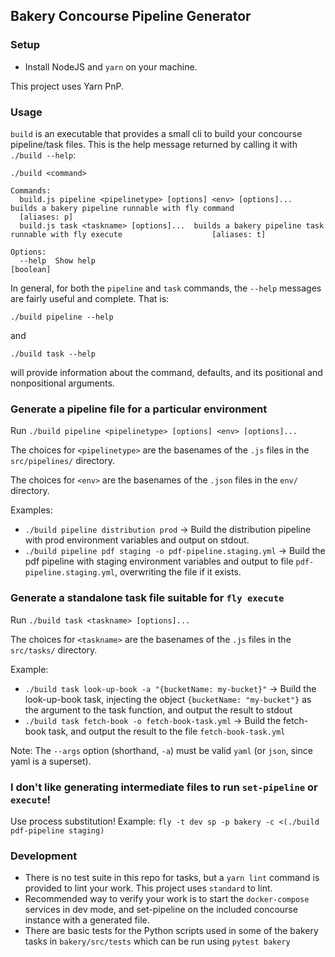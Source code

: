 ## Bakery Concourse Pipeline Generator

### Setup
- Install NodeJS and `yarn` on your machine.

This project uses Yarn PnP.

### Usage
`build` is an executable that provides a small cli to build your concourse pipeline/task files. This is the help message returned by calling it with `./build --help`:
```
./build <command>

Commands:
  build.js pipeline <pipelinetype> [options] <env> [options]...  builds a bakery pipeline runnable with fly command
  [aliases: p]
  build.js task <taskname> [options]...  builds a bakery pipeline task runnable with fly execute                    [aliases: t]

Options:
  --help  Show help                                                                                  [boolean]
```

In general, for both the `pipeline` and `task` commands, the `--help` messages are fairly useful and complete. That is:

`./build pipeline --help`

and

`./build task --help`

will provide information about the command, defaults, and its positional and nonpositional arguments.

### Generate a pipeline file for a particular environment
Run `./build pipeline <pipelinetype> [options] <env> [options]...`

The choices for `<pipelinetype>` are the basenames of the `.js` files in the `src/pipelines/` directory.

The choices for `<env>` are the basenames of the `.json` files in the `env/` directory.

Examples:
- `./build pipeline distribution prod` -> Build the distribution pipeline with prod environment variables and output on stdout.
- `./build pipeline pdf staging -o pdf-pipeline.staging.yml` -> Build the pdf pipeline with staging environment variables and output to file `pdf-pipeline.staging.yml`, overwriting the file if it exists.

### Generate a standalone task file suitable for `fly execute`
Run `./build task <taskname> [options]...`

The choices for `<taskname>` are the basenames of the `.js` files in the `src/tasks/` directory.

Example:
- `./build task look-up-book -a "{bucketName: my-bucket}"` -> Build the look-up-book task, injecting the object `{bucketName: "my-bucket"}` as the argument to the task function, and output the result to stdout
- `./build task fetch-book -o fetch-book-task.yml` -> Build the fetch-book task, and output the result to the file `fetch-book-task.yml`

Note: The `--args` option (shorthand, `-a`) must be valid `yaml` (or `json`, since yaml is a superset).

### I don't like generating intermediate files to run `set-pipeline` or `execute`!
Use process substitution!
Example: `fly -t dev sp -p bakery -c <(./build pdf-pipeline staging)`

### Development
- There is no test suite in this repo for tasks, but a `yarn lint` command is provided to lint your work. This project uses `standard` to lint.
- Recommended way to verify your work is to start the `docker-compose` services in dev mode, and set-pipeline on the included concourse instance with a generated file.
- There are basic tests for the Python scripts used in some of the bakery tasks in `bakery/src/tests` which can be run using `pytest bakery`
